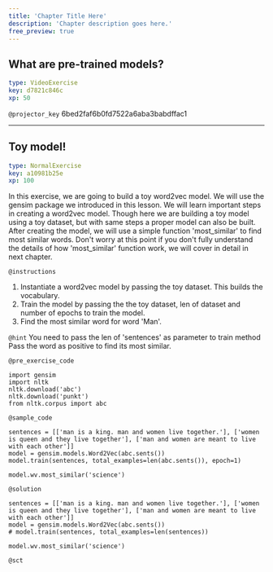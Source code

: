 ```yaml
---
title: 'Chapter Title Here'
description: 'Chapter description goes here.'
free_preview: true
---
```


## What are pre-trained models?

```yaml
type: VideoExercise
key: d7821c846c
xp: 50
```

`@projector_key`
6bed2faf6b0fd7522a6aba3babdffac1

---

## Toy model!

```yaml
type: NormalExercise
key: a10981b25e
xp: 100
```

In this exercise, we are going to build a toy word2vec model. We will use the gensim package we introduced in this lesson. We will learn important steps in creating a word2vec model. Though here we are building a toy model using a toy dataset, but with same steps a proper model can also be built. After creating the model, we will use a simple function 'most_similar' to find most similar words. Don't worry at this point if you don't fully understand the details of how 'most_similar' function work, we will cover in detail in next chapter.

`@instructions`
1. Instantiate a word2vec model by passing the toy dataset. This builds the vocabulary.
2. Train the model by passing the the toy dataset, len of dataset and number of epochs to train the model.
3. Find the most similar word for word 'Man'.

`@hint`
You need to pass the len of 'sentences' as parameter to train method
Pass the word as positive to find its most similar.

`@pre_exercise_code`
```{python}
import gensim
import nltk
nltk.download('abc')
nltk.download('punkt')
from nltk.corpus import abc
```

`@sample_code`
```{python}
sentences = [['man is a king. man and women live together.'], ['women is queen and they live together'], ['man and women are meant to live with each other']]
model = gensim.models.Word2Vec(abc.sents())
model.train(sentences, total_examples=len(abc.sents()), epoch=1)

model.wv.most_similar('science')
```

`@solution`
```{python}
sentences = [['man is a king. man and women live together.'], ['women is queen and they live together'], ['man and women are meant to live with each other']]
model = gensim.models.Word2Vec(abc.sents())
# model.train(sentences, total_examples=len(sentences))

model.wv.most_similar('science')
```

`@sct`
```{python}

```
